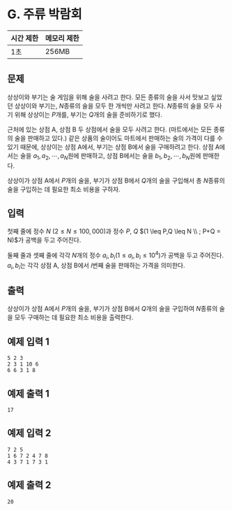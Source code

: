 # G. 주류 박람회

| 시간 제한 | 메모리 제한 |
| --- | --- |
| 1초 | 256MB |

## 문제

상상이와 부기는 술 게임을 위해 술을 사려고 한다. 모든 종류의 술을 사서 맛보고 싶었던 상상이와 부기는, $N$종류의 술을 모두 한 개씩만 사려고 한다. $N$종류의 술을 모두 사기 위해 상상이는 $P$개를, 부기는 $Q$개의 술을 준비하기로 했다.

근처에 있는 상점 A, 상점 B 두 상점에서 술을 모두 사려고 한다. (마트에서는 모든 종류의 술을 판매하고 있다.) 같은 상품의 술이어도 마트에서 판매하는 술의 가격이 다를 수 있기 때문에, 상상이는 상점 A에서, 부기는 상점 B에서 술을 구매하려고 한다.  상점 A에서는 술을 $a_1, a_2 , \cdots, a_N$원에 판매하고, 상점 B에서는 술을 $b_1, b_2 , \cdots, b_N$원에 판매한다.

상상이가 상점 A에서 $P$개의 술을, 부기가 상점 B에서 $Q$개의 술을 구입해서 총 $N$종류의 술을 구입하는 데 필요한 최소 비용을 구하자. 

## 입력

첫째 줄에 정수 $N$ $(2 \leq N \leq 100,000)$과 정수 $P$, $Q$ $(1 \leq P,Q \leq N \\ ; P+Q = N)$가 공백을 두고 주어진다.

둘째 줄과 셋째 줄에 각각 $N$개의 정수 $a_i, b_i(1 \leq a_i, b_i \leq 10^4)$가 공백을 두고 주어진다. $a_i, b_i$는 각각 상점 A, 상점 B에서 $i$번째 술을 판매하는 가격을 의미한다.

## 출력

상상이가 상점 A에서 $P$개의 술을, 부기가 상점 B에서 $Q$개의 술을 구입하여 $N$종류의 술을 모두 구매하는 데 필요한 최소 비용을 출력한다.

## 예제 입력 1

```
5 2 3
2 3 1 10 6
6 6 3 1 8
```

## 예제 출력 1

```
17
```

## 예제 입력 2

```
7 2 5
1 6 7 2 4 7 8
4 3 7 1 7 3 1
```

## 예제 출력 2

```
20
```
